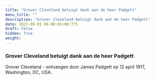 ```yaml
---
title: "Grover Cleveland betuigt dank aan de heer Padgett"
menu_title: ""
description: "Grover Cleveland betuigt dank aan de heer Padgett"
date: 2023-09-01 06:00:01+00:775
draft: False
hidden: True
weight:
---
```

### Grover Cleveland betuigt dank aan de heer Padgett

Grover Cleveland - ontvangen door James Padgett op 12 april 1917, Washington, DC, USA.
